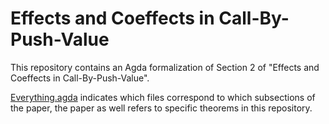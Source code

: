 # Effects and Coeffects in Call-By-Push-Value

This repository contains an Agda formalization of Section 2
of "Effects and Coeffects in Call-By-Push-Value".

[Everything.agda](./Everything.agda) indicates which files correspond to
which subsections of the paper, the paper as well refers
to specific theorems in this repository.
